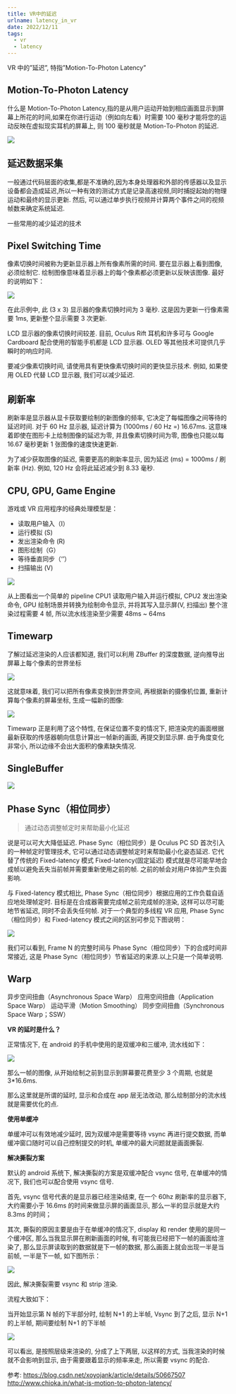 ```yaml
---
title: VR中的延迟
urlname: latency_in_vr
date: 2022/12/11
tags:
  - vr
  - latency
---
```


VR 中的”延迟”, 特指”Motion-To-Photon Latency”

## Motion-To-Photon Latency

什么是 Motion-To-Photon Latency,指的是从用户运动开始到相应画面显示到屏幕上所花的时间,如果在你进行运动（例如向左看）时需要 100 毫秒才能将您的运动反映在虚拟现实耳机的屏幕上, 则 100 毫秒就是 Motion-To-Photon 的延迟.

![](https://raw.githubusercontent.com/mikaelzero/ImageSource/main/uPic/ejkyya.jpg)

## 延迟数据采集

一般通过代码层面的收集,都是不准确的,因为本身处理器和外部的传感器以及显示设备都会造成延迟,所以一种有效的测试方式是记录高速视频,同时捕捉起始的物理运动和最终的显示更新. 然后, 可以通过单步执行视频并计算两个事件之间的视频帧数来确定系统延迟.

一些常用的减少延迟的技术

## Pixel Switching Time

像素切换时间被称为更新显示器上所有像素所需的时间. 要在显示器上看到图像, 必须绘制它. 绘制图像意味着显示器上的每个像素都必须更新以反映该图像. 最好的说明如下：

![](https://raw.githubusercontent.com/mikaelzero/ImageSource/main/uPic/k5eQkl.jpg)

在此示例中, 此 (3 x 3) 显示器的像素切换时间为 3 毫秒. 这是因为更新一行像素需要 1ms, 更新整个显示需要 3 次更新.

LCD 显示器的像素切换时间较差. 目前, Oculus Rift 耳机和许多可与 Google Cardboard 配合使用的智能手机都是 LCD 显示器. OLED 等其他技术可提供几乎瞬时的响应时间.

要减少像素切换时间, 请使用具有更快像素切换时间的更快显示技术. 例如, 如果使用 OLED 代替 LCD 显示器, 我们可以减少延迟.

## 刷新率

刷新率是显示器从显卡获取要绘制的新图像的频率, 它决定了每幅图像之间等待的延迟时间. 对于 60 Hz 显示器, 延迟计算为 (1000ms / 60 Hz =) 16.67ms. 这意味着即使在图形卡上绘制图像的延迟为零, 并且像素切换时间为零, 图像也只能以每 16.67 毫秒更新 1 张图像的速度快速更新.

为了减少获取图像的延迟, 需要更高的刷新率显示, 因为延迟 (ms) = 1000ms / 刷新率 (Hz). 例如, 120 Hz 会将此延迟减少到 8.33 毫秒.

## CPU, GPU, Game Engine

游戏或 VR 应用程序的经典处理模型是：

- 读取用户输入（I）
- 运行模拟 (S)
- 发出渲染命令 (R)
- 图形绘制（G）
- 等待垂直同步（‘’）
- 扫描输出 (V)

![](https://raw.githubusercontent.com/mikaelzero/ImageSource/main/uPic/Ytxpxh.jpg)

从上图看出一个简单的 pipeline
CPU1 读取用户输入并运行模拟, CPU2 发出渲染命令, GPU 绘制场景并转换为绘制命令显示, 并将其写入显示屏(V, 扫描出)
整个渲染过程需要 4 帧, 所以流水线渲染至少需要 48ms ~ 64ms

## Timewarp

了解过延迟渲染的人应该都知道, 我们可以利用 ZBuffer 的深度数据, 逆向推导出屏幕上每个像素的世界坐标

![](https://raw.githubusercontent.com/mikaelzero/ImageSource/main/uPic/bL3aO8.jpg)

这就意味着, 我们可以把所有像素变换到世界空间, 再根据新的摄像机位置, 重新计算每个像素的屏幕坐标, 生成一幅新的图像:

![](https://raw.githubusercontent.com/mikaelzero/ImageSource/main/uPic/8A45wp.jpg)

Timewarp 正是利用了这个特性, 在保证位置不变的情况下, 把渲染完的画面根据最新获取的传感器朝向信息计算出一帧新的画面, 再提交到显示屏. 由于角度变化非常小, 所以边缘不会出大面积的像素缺失情况.

## SingleBuffer

![](https://raw.githubusercontent.com/mikaelzero/ImageSource/main/uPic/CAbIiH.jpg)

## Phase Sync（相位同步）

> 通过动态调整帧定时来帮助最小化延迟

说是可以可大大降低延迟.
Phase Sync（相位同步）是 Oculus PC SD 首次引入的一种帧定时管理技术, 它可以通过动态调整帧定时来帮助最小化姿态延迟. 它代替了传统的 Fixed-latency 模式
Fixed-latency(固定延迟) 模式就是尽可能早地合成帧以避免丢失当前帧并需要重新使用之前的帧. 之前的帧会对用户体验产生负面影响.

与 Fixed-latency 模式相比, Phase Sync（相位同步）根据应用的工作负载自适应地处理帧定时. 目标是在合成器需要完成帧之前完成帧的渲染, 这样可以尽可能地节省延迟, 同时不会丢失任何帧. 对于一个典型的多线程 VR 应用, Phase Sync（相位同步）和 Fixed-latency 模式之间的区别可参见下图说明：

![](https://raw.githubusercontent.com/mikaelzero/ImageSource/main/uPic/v6z3In.jpg)

我们可以看到, Frame N 的完整时间与 Phase Sync（相位同步）下的合成时间非常接近, 这是 Phase Sync（相位同步）节省延迟的来源.以上只是一个简单说明.

## Warp

异步空间扭曲（Asynchronous Space Warp）
应用空间扭曲（Application Space Warp）
运动平滑（Motion Smoothing）
同步空间扭曲（Synchronous Space Warp；SSW）

**VR 的延时是什么？**

正常情况下, 在 android 的手机中使用的是双缓冲和三缓冲, 流水线如下：

![](https://raw.githubusercontent.com/mikaelzero/ImageSource/main/202211031426433.jpg)

那么一帧的图像, 从开始绘制之前到显示到屏幕要花费至少 3 个周期, 也就是 3\*16.6ms.

那么这里就是所谓的延时, 显示和合成在 app 层无法改动, 那么绘制部分的流水线就是需要优化的点.

**使用单缓冲**

单缓冲可以有效地减少延时, 因为双缓冲是需要等待 vsync 再进行提交数据, 而单缓冲窗口随时可以自己控制提交的时机, 单缓冲的最大问题就是画面撕裂.

**解决撕裂方案**

默认的 android 系统下, 解决撕裂的方案是双缓冲配合 vsync 信号, 在单缓冲的情况下, 我们也可以配合使用 vsync 信号.

首先, vsync 信号代表的是显示器已经渲染结束, 在一个 60hz 刷新率的显示器下, 大约需要小于 16.6ms 的时间来做显示屏的画面显示, 那么一半的显示就是大约 8.3ms 的时间；

其次, 撕裂的原因主要是由于在单缓冲的情况下, display 和 render 使用的是同一个缓冲区, 那么当我显示屏在刷新画面的时候, 有可能我已经把下一帧的画面给渲染了, 那么显示屏读取到的数据就是下一帧的数据, 那么画面上就会出现一半是当前帧, 一半是下一帧, 如下图所示：

![](https://raw.githubusercontent.com/mikaelzero/ImageSource/main/202211031426230.jpg)

因此, 解决撕裂需要 vsync 和 strip 渲染.

流程大致如下：

当开始显示第 N 帧的下半部分时, 绘制 N+1 的上半帧, Vsync 到了之后, 显示 N+1 的上半帧, 期间要绘制 N+1 的下半帧

![](https://raw.githubusercontent.com/mikaelzero/ImageSource/main/202211031427893.jpeg)

可以看出, 是按照层级来渲染的, 分成了上下两层, 以这样的方式, 当我渲染的时候就不会影响到显示, 由于需要跟着显示的频率来走, 所以需要 vsync 的配合.

参考:
https://blog.csdn.net/xoyojank/article/details/50667507
http://www.chioka.in/what-is-motion-to-photon-latency/
